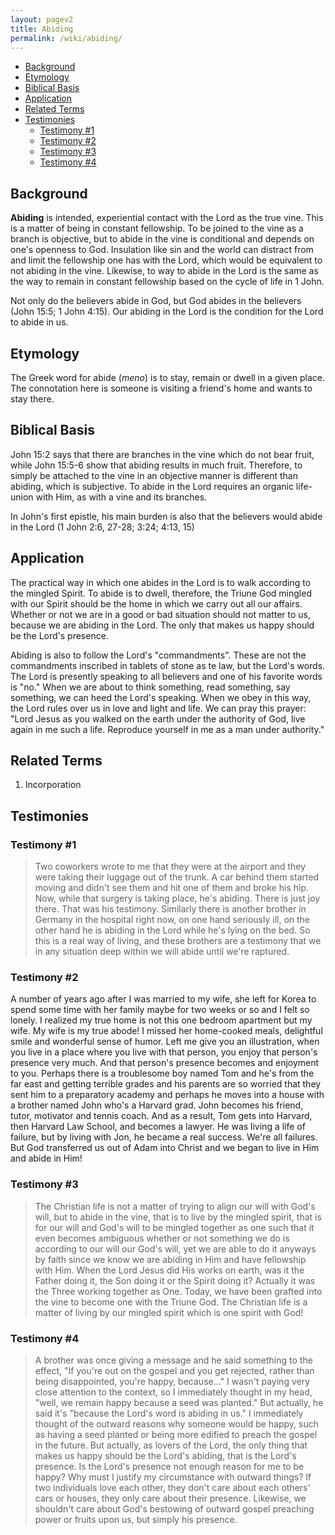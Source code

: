 ```yaml
---
layout: pagev2
title: Abiding
permalink: /wiki/abiding/
---
```

- [Background](#background)
- [Etymology](#etymology)
- [Biblical Basis](#biblical-basis)
- [Application](#application)
- [Related Terms](#related-terms)
- [Testimonies](#testimonies)
  - [Testimony #1](#testimony-1)
  - [Testimony #2](#testimony-2)
  - [Testimony #3](#testimony-3)
  - [Testimony #4](#testimony-4)

## Background

**Abiding** is intended, experiential contact with the Lord as  the true vine. This is a matter of being in constant fellowship. To be joined to the vine as a branch is objective, but to abide in the vine is conditional and depends on one's openness to God. Insulation like sin and the world can distract from and limit the fellowship one has with the Lord, which would be equivalent to not abiding in the vine. Likewise, to way to abide in the Lord is the same as the way to remain in constant fellowship based on the cycle of life in 1 John.

Not only do the believers abide in God, but God abides in the believers (John 15:5; 1 John 4:15). Our abiding in the Lord is the condition for the Lord to abide in us.

## Etymology

The Greek word for abide (*meno*) is to stay, remain or dwell in a given place. The connotation here is someone is visiting a friend's home and wants to stay there.

## Biblical Basis

John 15:2 says that there are branches in the vine which do not bear fruit, while John 15:5-6 show that abiding results in much fruit. Therefore, to simply be attached to the vine in an objective manner is different than abiding, which is subjective. To abide in the Lord requires an organic life-union with Him, as with a vine and its branches. 

In John's first epistle, his main burden is also that the believers would abide in the Lord (1 John 2:6, 27-28; 3:24; 4:13, 15)

## Application

The practical way in which one abides in the Lord is to walk according to the mingled Spirit. To abide is to dwell, therefore, the Triune God mingled with our Spirit should be the home in which we carry out all our affairs. Whether or not we are in a good or bad situation should not matter to us, because we are abiding in the Lord. The only that makes us happy should be the Lord's presence. 

Abiding is also to follow the Lord's "commandments". These are not the commandments inscribed in tablets of stone as te law, but the Lord's words. The Lord is presently speaking to all believers and one of his favorite words is "no." When we are about to think something, read something, say something, we can heed the Lord's speaking. When we obey in this way, the Lord rules over us in love and light and life. We can pray this prayer: "Lord Jesus as you walked on the earth under the authority of God, live again in me such a life. Reproduce yourself in me as a man under authority." 

## Related Terms

1. Incorporation

## Testimonies

### Testimony #1

>Two coworkers wrote to me that they were at the airport and they were taking their luggage out of the trunk. A car behind them started moving and didn't see them and hit one of them and broke his hip. Now, while that surgery is taking place, he's abiding. There is just joy there. That was his testimony. Similarly there is another brother in Germany in the hospital right now, on one hand seriously ill, on the other hand he is abiding in the Lord while he's lying on the bed. So this is a real way of living, and these brothers are a testimony that we in any situation deep within we will abide until we're raptured. 

###  Testimony #2

A number of years ago after I was married to my wife, she left for Korea to spend some time with her family maybe for two weeks or so and I felt so lonely. I realized my true home is not this one bedroom apartment but my wife. My wife is my true abode! I missed her home-cooked meals, delightful smile and wonderful sense of humor. Left me give you an illustration, when you live in a place where you live with that person, you enjoy that person's presence very much. And that person's presence becomes and enjoyment to you. Perhaps there is a troublesome boy named Tom and he's from the far east and getting terrible grades and his parents are so worried that they sent him to a preparatory academy and perhaps he moves into a house with a brother named John who's a Harvard grad. John becomes his friend, tutor, motivator and tennis coach. And as a result, Tom gets into Harvard, then Harvard Law School, and becomes a lawyer. He was living a life of failure, but by living with Jon, he became a real success. We're all failures. But God transferred us out of Adam into Christ and we began to live in Him and abide in Him!

### Testimony #3 

>The Christian life is not a matter of trying to align our will with God's will, but to abide in the vine, that is to live by the mingled spirit, that is for our will and God's will to be mingled together as one such that it even becomes ambiguous whether or not something we do is according to our will our God's will, yet we are able to do it anyways by faith since we know we are abiding in Him and have fellowship with Him. When the Lord Jesus did His works on earth, was it the Father doing it, the Son doing it or the Spirit doing it? Actually it was the Three working together as One. Today, we have been grafted into the vine to become one with the Triune God. The Christian life is a matter of living by our mingled spirit which is one spirit with God!

### Testimony #4

>A brother was once giving a message and he said something to the effect, "If you're out on the gospel and you get rejected, rather than being disappointed, you're happy, because..." I wasn't paying very close attention to the context, so I immediately thought in my head, "well, we remain happy because a seed was planted." But actually, he said it's "because the Lord's word is abiding in us." I immediately thought of the outward reasons why someone would be happy, such as having a seed planted or being more edified to preach the gospel in the future. But actually, as lovers of the Lord, the only thing that makes us happy should be the Lord's abiding, that is the Lord's presence. Is the Lord's presence not enough reason for me to be happy? Why must I justify my circumstance with outward things? If two individuals love each other, they don't care about each others' cars or houses, they only care about their presence. Likewise, we shouldn't care about God's bestowing of outward gospel preaching power or fruits upon us, but simply his presence.
